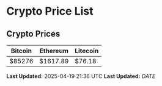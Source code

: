 # Crypto Price List

## Crypto Prices
| Bitcoin | Ethereum | Litecoin |
| ------- | -------- | -------- |
| $85276 | $1617.89 | $76.18 |
**Last Updated:** 2025-04-19 21:36 UTC
**Last Updated:** $DATE$
